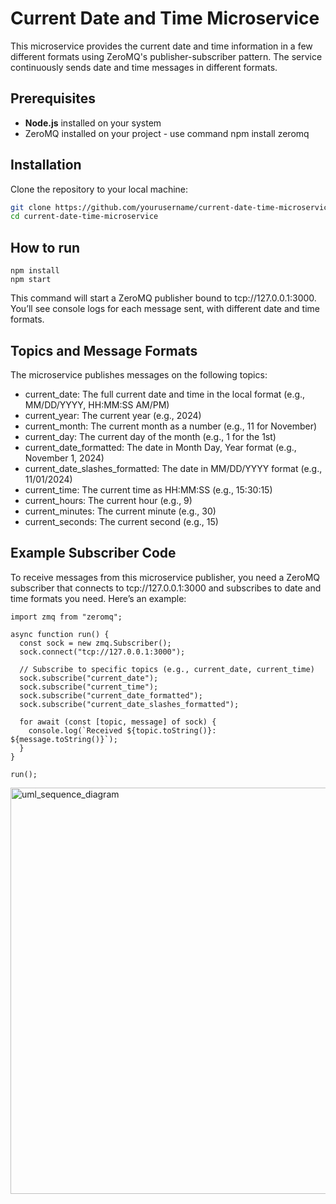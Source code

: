 # Current Date and Time Microservice

This microservice provides the current date and time information in a few different formats using ZeroMQ's publisher-subscriber pattern. The service continuously sends date and time messages in different formats.

## Prerequisites
- **Node.js** installed on your system
- ZeroMQ installed on your project - use command npm install zeromq
  

## Installation

Clone the repository to your local machine:
   ```bash
   git clone https://github.com/yourusername/current-date-time-microservice.git
   cd current-date-time-microservice
```

## How to run

```
npm install
npm start
```

This command will start a ZeroMQ publisher bound to tcp://127.0.0.1:3000. You’ll see console logs for each message sent, with different date and time formats.

## Topics and Message Formats
The microservice publishes messages on the following topics:

- current_date: The full current date and time in the local format (e.g., MM/DD/YYYY, HH:MM:SS AM/PM)
- current_year: The current year (e.g., 2024)
- current_month: The current month as a number (e.g., 11 for November)
- current_day: The current day of the month (e.g., 1 for the 1st)
- current_date_formatted: The date in Month Day, Year format (e.g., November 1, 2024)
- current_date_slashes_formatted: The date in MM/DD/YYYY format (e.g., 11/01/2024)
- current_time: The current time as HH:MM:SS (e.g., 15:30:15)
- current_hours: The current hour (e.g., 9)
- current_minutes: The current minute (e.g., 30)
- current_seconds: The current second (e.g., 15)

## Example Subscriber Code

To receive messages from this microservice publisher, you need a ZeroMQ subscriber that connects to tcp://127.0.0.1:3000 and subscribes to date and time formats you need. Here’s an example:

```
import zmq from "zeromq";

async function run() {
  const sock = new zmq.Subscriber();
  sock.connect("tcp://127.0.0.1:3000");

  // Subscribe to specific topics (e.g., current_date, current_time)
  sock.subscribe("current_date");
  sock.subscribe("current_time");
  sock.subscribe("current_date_formatted");
  sock.subscribe("current_date_slashes_formatted");

  for await (const [topic, message] of sock) {
    console.log(`Received ${topic.toString()}: ${message.toString()}`);
  }
}

run();

```

<img width="650" alt="uml_sequence_diagram" src="https://github.com/user-attachments/assets/e120ab66-8000-4b21-a49a-7ee50d503cb6">



